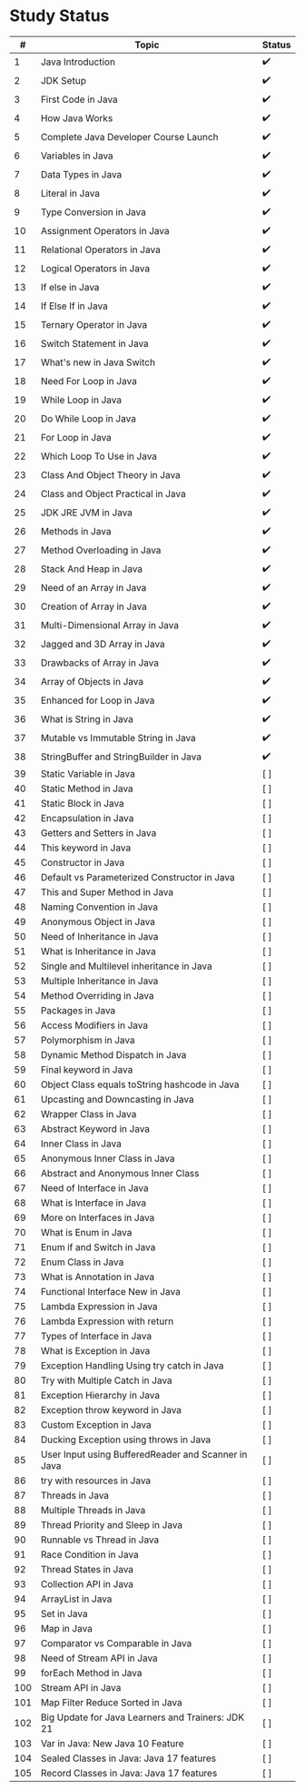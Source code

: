 # Study Status

| #   | Topic                                               | Status             |
| --- | ----------------------------------------------------| -------------------|
| 1   | Java Introduction                                   | :heavy_check_mark: |
| 2   | JDK Setup                                           | :heavy_check_mark: |
| 3   | First Code in Java                                  | :heavy_check_mark: |
| 4   | How Java Works                                      | :heavy_check_mark: |
| 5   | Complete Java Developer Course Launch               | :heavy_check_mark: |
| 6   | Variables in Java                                   | :heavy_check_mark: |
| 7   | Data Types in Java                                  | :heavy_check_mark: |
| 8   | Literal in Java                                     | :heavy_check_mark: |
| 9   | Type Conversion in Java                             | :heavy_check_mark: |
| 10  | Assignment Operators in Java                        | :heavy_check_mark: |
| 11  | Relational Operators in Java                        | :heavy_check_mark: |
| 12  | Logical Operators in Java                           | :heavy_check_mark: |
| 13  | If else in Java                                     | :heavy_check_mark: |
| 14  | If Else If in Java                                  | :heavy_check_mark: |
| 15  | Ternary Operator in Java                            | :heavy_check_mark: |
| 16  | Switch Statement in Java                            | :heavy_check_mark: |
| 17  | What's new in Java Switch                           | :heavy_check_mark: |
| 18  | Need For Loop in Java                               | :heavy_check_mark: |
| 19  | While Loop in Java                                  | :heavy_check_mark: |
| 20  | Do While Loop in Java                               | :heavy_check_mark: |
| 21  | For Loop in Java                                    | :heavy_check_mark: |
| 22  | Which Loop To Use in Java                           | :heavy_check_mark: |
| 23  | Class And Object Theory in Java                     | :heavy_check_mark: |
| 24  | Class and Object Practical in Java                  | :heavy_check_mark: |
| 25  | JDK JRE JVM in Java                                 | :heavy_check_mark: |
| 26  | Methods in Java                                     | :heavy_check_mark: |
| 27  | Method Overloading in Java                          | :heavy_check_mark: |
| 28  | Stack And Heap in Java                              | :heavy_check_mark: |
| 29  | Need of an Array in Java                            | :heavy_check_mark: |
| 30  | Creation of Array in Java                           | :heavy_check_mark: |
| 31  | Multi-Dimensional Array in Java                     | :heavy_check_mark: |
| 32  | Jagged and 3D Array in Java                         | :heavy_check_mark: |
| 33  | Drawbacks of Array in Java                          | :heavy_check_mark: |
| 34  | Array of Objects in Java                            | :heavy_check_mark: |
| 35  | Enhanced for Loop in Java                           | :heavy_check_mark: |
| 36  | What is String in Java                              | :heavy_check_mark: |
| 37  | Mutable vs Immutable String in Java                 | :heavy_check_mark: |
| 38  | StringBuffer and StringBuilder in Java              | :heavy_check_mark: |
| 39  | Static Variable in Java                             | [ ]             |
| 40  | Static Method in Java                               | [ ]             |
| 41  | Static Block in Java                                | [ ]             |
| 42  | Encapsulation in Java                               | [ ]             |
| 43  | Getters and Setters in Java                         | [ ]             |
| 44  | This keyword in Java                                | [ ]             |
| 45  | Constructor in Java                                 | [ ]             |
| 46  | Default vs Parameterized Constructor in Java        | [ ]             |
| 47  | This and Super Method in Java                       | [ ]             |
| 48  | Naming Convention in Java                           | [ ]             |
| 49  | Anonymous Object in Java                            | [ ]             |
| 50  | Need of Inheritance in Java                         | [ ]             |
| 51  | What is Inheritance in Java                         | [ ]             |
| 52  | Single and Multilevel inheritance in Java           | [ ]             |
| 53  | Multiple Inheritance in Java                        | [ ]             |
| 54  | Method Overriding in Java                           | [ ]             |
| 55  | Packages in Java                                    | [ ]             |
| 56  | Access Modifiers in Java                            | [ ]             |
| 57  | Polymorphism in Java                                | [ ]             |
| 58  | Dynamic Method Dispatch in Java                     | [ ]             |
| 59  | Final keyword in Java                               | [ ]             |
| 60  | Object Class equals toString hashcode in Java       | [ ]             |
| 61  | Upcasting and Downcasting in Java                   | [ ]             |
| 62  | Wrapper Class in Java                               | [ ]             |
| 63  | Abstract Keyword in Java                            | [ ]             |
| 64  | Inner Class in Java                                 | [ ]             |
| 65  | Anonymous Inner Class in Java                       | [ ]             |
| 66  | Abstract and Anonymous Inner Class                  | [ ]             |
| 67  | Need of Interface in Java                           | [ ]             |
| 68  | What is Interface in Java                           | [ ]             |
| 69  | More on Interfaces in Java                          | [ ]             |
| 70  | What is Enum in Java                                | [ ]             |
| 71  | Enum if and Switch in Java                          | [ ]             |
| 72  | Enum Class in Java                                  | [ ]             |
| 73  | What is Annotation in Java                          | [ ]             |
| 74  | Functional Interface New in Java                    | [ ]             |
| 75  | Lambda Expression in Java                           | [ ]             |
| 76  | Lambda Expression with return                       | [ ]             |
| 77  | Types of Interface in Java                          | [ ]             |
| 78  | What is Exception in Java                           | [ ]             |
| 79  | Exception Handling Using try catch in Java          | [ ]             |
| 80  | Try with Multiple Catch in Java                     | [ ]             |
| 81  | Exception Hierarchy in Java                         | [ ]             |
| 82  | Exception throw keyword in Java                     | [ ]             |
| 83  | Custom Exception in Java                            | [ ]             |
| 84  | Ducking Exception using throws in Java              | [ ]             |
| 85  | User Input using BufferedReader and Scanner in Java | [ ]             |
| 86  | try with resources in Java                          | [ ]             |
| 87  | Threads in Java                                     | [ ]             |
| 88  | Multiple Threads in Java                            | [ ]             |
| 89  | Thread Priority and Sleep in Java                   | [ ]             |
| 90  | Runnable vs Thread in Java                          | [ ]             |
| 91  | Race Condition in Java                              | [ ]             |
| 92  | Thread States in Java                               | [ ]             |
| 93  | Collection API in Java                              | [ ]             |
| 94  | ArrayList in Java                                   | [ ]             |
| 95  | Set in Java                                         | [ ]             |
| 96  | Map in Java                                         | [ ]             |
| 97  | Comparator vs Comparable in Java                    | [ ]             |
| 98  | Need of Stream API in Java                          | [ ]             |
| 99  | forEach Method in Java                              | [ ]             |
| 100 | Stream API in Java                                  | [ ]             |
| 101 | Map Filter Reduce Sorted in Java                    | [ ]             |
| 102 | Big Update for Java Learners and Trainers: JDK 21   | [ ]             |
| 103 | Var in Java: New Java 10 Feature                    | [ ]             |
| 104 | Sealed Classes in Java: Java 17 features            | [ ]             |
| 105 | Record Classes in Java: Java 17 features            | [ ]             |
